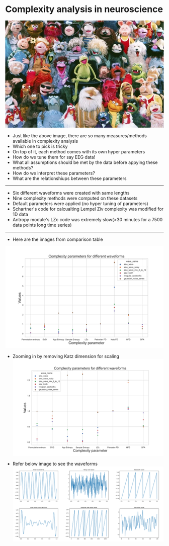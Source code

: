 # Complexity analysis in neuroscience
![muppets](https://raw.githubusercontent.com/rahulvenugopal/ComapreComplexity/main/images/muppet_show.png)

- Just like the above image, there are so many measures/methods available in complexity analysis
- Which one to pick is tricky
- On top of it, each method comes with its own hyper parameters
- How do we tune them for say EEG data!
- What all assumptions should be met by the data before appying these methods?
- How do we interpret these parameters?
- What are the relationshiups between these parameters

---
- Six different waveforms were created with same lengths
- Nine complexity methods were computed on these datasets
- Default parameters were applied (no hyper tuning of parameters)
- Schartner's code for calcualting Lempel Ziv complexity was modified for 1D data
- Antropy module's LZc code was extremely slow(>30 minutes for a 7500 data points long time series)

---
- Here are the images from comparison table

![cc](https://github.com/rahulvenugopal/ComapreComplexity/blob/main/images/comapre_complexity.png)

- Zooming in by removing Katz dimension for scaling
![zoom](https://github.com/rahulvenugopal/ComapreComplexity/blob/main/images/comapre_complexity_zoomed.png)

- Refer below image to see the waveforms
![wave_collage](https://raw.githubusercontent.com/rahulvenugopal/ComapreComplexity/main/images/FinalColage.png)